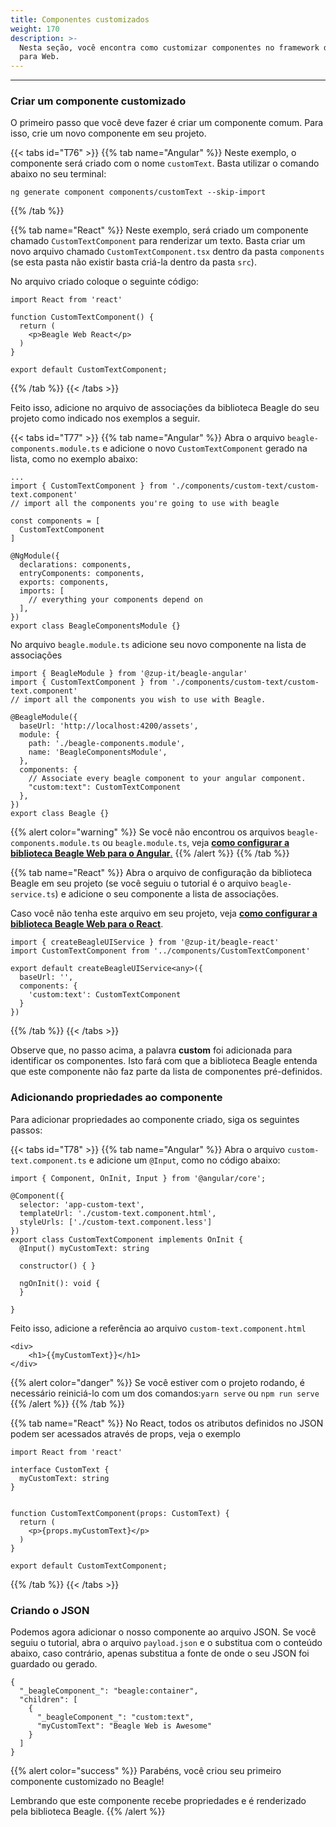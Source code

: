 ```yaml
---
title: Componentes customizados
weight: 170
description: >-
  Nesta seção, você encontra como customizar componentes no framework do Beagle
  para Web.
---
```


---

### Criar um componente customizado

O primeiro passo que você deve fazer é criar um componente comum. Para isso, crie um novo componente em seu projeto. 

{{< tabs id="T76" >}}
{{% tab name="Angular" %}}
Neste exemplo, o componente será criado com o nome `customText`. Basta utilizar o comando abaixo no seu terminal:

```text
ng generate component components/customText --skip-import
```
{{% /tab %}}

{{% tab name="React" %}}
Neste exemplo, será criado um componente chamado `CustomTextComponent` para renderizar um texto. Basta criar um novo arquivo chamado `CustomTextComponent.tsx` dentro da pasta `components` \(se esta pasta não existir basta criá-la dentro da pasta `src`\). 

No arquivo criado coloque o seguinte código:

```text
import React from 'react'

function CustomTextComponent() {
  return (
    <p>Beagle Web React</p>
  )
}

export default CustomTextComponent;
```
{{% /tab %}}
{{< /tabs >}}

Feito isso, adicione no arquivo de associações da biblioteca Beagle do seu projeto como indicado nos exemplos a seguir. 

{{< tabs id="T77" >}}
{{% tab name="Angular" %}}
Abra o arquivo `beagle-components.module.ts` e adicione o novo `CustomTextComponent` gerado na lista, como no exemplo abaixo:

```text
...
import { CustomTextComponent } from './components/custom-text/custom-text.component'
// import all the components you're going to use with beagle

const components = [
  CustomTextComponent
]

@NgModule({
  declarations: components,
  entryComponents: components,
  exports: components,
  imports: [
    // everything your components depend on
  ],
})
export class BeagleComponentsModule {}
```

No arquivo `beagle.module.ts` adicione seu novo componente na lista de associações

```text
import { BeagleModule } from '@zup-it/beagle-angular'
import { CustomTextComponent } from './components/custom-text/custom-text.component'
// import all the components you wish to use with Beagle.

@BeagleModule({
  baseUrl: 'http://localhost:4200/assets',
  module: {
    path: './beagle-components.module',
    name: 'BeagleComponentsModule',
  },
  components: {
    // Associate every beagle component to your angular component.
    "custom:text": CustomTextComponent
  },
})
export class Beagle {}
```

{{% alert color="warning" %}}
Se você não encontrou os arquivos `beagle-components.module.ts` ou `beagle.module.ts`, veja [**como configurar a biblioteca Beagle Web para o Angular**.](/pt/docs/primeiros-passos/usando-o-beagle/web/angular)
{{% /alert %}}
{{% /tab %}}

{{% tab name="React" %}}
Abra o arquivo de configuração da biblioteca Beagle em seu projeto \(se você seguiu o tutorial é o arquivo `beagle-service.ts`\) e adicione o seu componente a lista de associações. 

Caso você não tenha este arquivo em seu projeto, veja [**como configurar a biblioteca Beagle Web para o React**](/pt/docs/primeiros-passos/usando-o-beagle/web/react).

```text
import { createBeagleUIService } from '@zup-it/beagle-react'
import CustomTextComponent from '../components/CustomTextComponent'

export default createBeagleUIService<any>({
  baseUrl: '',
  components: {
    'custom:text': CustomTextComponent
  }
})

```
{{% /tab %}}
{{< /tabs >}}

Observe que, no passo acima, a palavra **custom** foi adicionada para identificar os componentes. Isto fará com que a biblioteca Beagle entenda que este componente não faz parte da lista de componentes pré-definidos. 

### Adicionando propriedades ao componente

Para adicionar propriedades ao componente criado, siga os seguintes passos: 

{{< tabs id="T78" >}}
{{% tab name="Angular" %}}
Abra o arquivo `custom-text.component.ts` e adicione um `@Input`, como no código abaixo: 

```text
import { Component, OnInit, Input } from '@angular/core';

@Component({
  selector: 'app-custom-text',
  templateUrl: './custom-text.component.html',
  styleUrls: ['./custom-text.component.less']
})
export class CustomTextComponent implements OnInit {
  @Input() myCustomText: string

  constructor() { }

  ngOnInit(): void {
  }

}

```

Feito isso, adicione a referência ao arquivo `custom-text.component.html`

```text
<div>
    <h1>{{myCustomText}}</h1>
</div>
```

{{% alert color="danger" %}}
Se você estiver com o projeto rodando, é necessário reiniciá-lo com um dos comandos:`yarn serve` ou `npm run serve`
{{% /alert %}}
{{% /tab %}}

{{% tab name="React" %}}
No React, todos os atributos definidos no JSON podem ser acessados através de props, veja o exemplo

```text
import React from 'react'

interface CustomText {
  myCustomText: string
}


function CustomTextComponent(props: CustomText) {
  return (
    <p>{props.myCustomText}</p>
  )
}

export default CustomTextComponent;
```
{{% /tab %}}
{{< /tabs >}}

### Criando o JSON

Podemos agora adicionar o nosso componente ao arquivo JSON.  Se você seguiu o tutorial, abra o arquivo `payload.json` e o substitua com o conteúdo abaixo, caso contrário, apenas substitua a fonte de onde o seu JSON foi guardado ou gerado. 

```text
{
  "_beagleComponent_": "beagle:container",
  "children": [
    {
      "_beagleComponent_": "custom:text",
      "myCustomText": "Beagle Web is Awesome"
    }
  ]
}
```

{{% alert color="success" %}}
Parabéns, você criou seu primeiro componente customizado no Beagle!

Lembrando que este componente recebe propriedades e é renderizado pela biblioteca Beagle.
{{% /alert %}}
